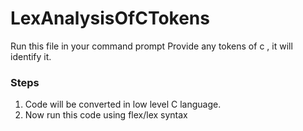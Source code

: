 # LexAnalysisOfCTokens
Run this file in your command prompt
Provide any tokens of c , it will identify it.
### Steps
1. Code will be converted in low level C language.
2. Now run this code using flex/lex syntax
